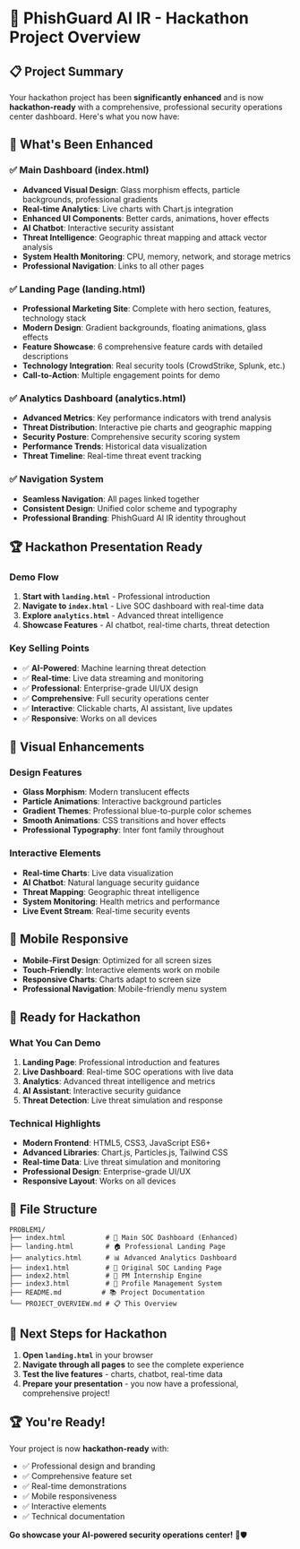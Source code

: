 # 🚀 PhishGuard AI IR - Hackathon Project Overview

## 📋 Project Summary

Your hackathon project has been **significantly enhanced** and is now **hackathon-ready** with a comprehensive, professional security operations center dashboard. Here's what you now have:

## 🎯 **What's Been Enhanced**

### ✅ **Main Dashboard (index.html)**
- **Advanced Visual Design**: Glass morphism effects, particle backgrounds, professional gradients
- **Real-time Analytics**: Live charts with Chart.js integration
- **Enhanced UI Components**: Better cards, animations, hover effects
- **AI Chatbot**: Interactive security assistant
- **Threat Intelligence**: Geographic threat mapping and attack vector analysis
- **System Health Monitoring**: CPU, memory, network, and storage metrics
- **Professional Navigation**: Links to all other pages

### ✅ **Landing Page (landing.html)**
- **Professional Marketing Site**: Complete with hero section, features, technology stack
- **Modern Design**: Gradient backgrounds, floating animations, glass effects
- **Feature Showcase**: 6 comprehensive feature cards with detailed descriptions
- **Technology Integration**: Real security tools (CrowdStrike, Splunk, etc.)
- **Call-to-Action**: Multiple engagement points for demo

### ✅ **Analytics Dashboard (analytics.html)**
- **Advanced Metrics**: Key performance indicators with trend analysis
- **Threat Distribution**: Interactive pie charts and geographic mapping
- **Security Posture**: Comprehensive security scoring system
- **Performance Trends**: Historical data visualization
- **Threat Timeline**: Real-time threat event tracking

### ✅ **Navigation System**
- **Seamless Navigation**: All pages linked together
- **Consistent Design**: Unified color scheme and typography
- **Professional Branding**: PhishGuard AI IR identity throughout

## 🏆 **Hackathon Presentation Ready**

### **Demo Flow**
1. **Start with `landing.html`** - Professional introduction
2. **Navigate to `index.html`** - Live SOC dashboard with real-time data
3. **Explore `analytics.html`** - Advanced threat intelligence
4. **Showcase Features** - AI chatbot, real-time charts, threat detection

### **Key Selling Points**
- ✅ **AI-Powered**: Machine learning threat detection
- ✅ **Real-time**: Live data streaming and monitoring
- ✅ **Professional**: Enterprise-grade UI/UX design
- ✅ **Comprehensive**: Full security operations center
- ✅ **Interactive**: Clickable charts, AI assistant, live updates
- ✅ **Responsive**: Works on all devices

## 🎨 **Visual Enhancements**

### **Design Features**
- **Glass Morphism**: Modern translucent effects
- **Particle Animations**: Interactive background particles
- **Gradient Themes**: Professional blue-to-purple color schemes
- **Smooth Animations**: CSS transitions and hover effects
- **Professional Typography**: Inter font family throughout

### **Interactive Elements**
- **Real-time Charts**: Live data visualization
- **AI Chatbot**: Natural language security guidance
- **Threat Mapping**: Geographic threat intelligence
- **System Monitoring**: Health metrics and performance
- **Live Event Stream**: Real-time security events

## 📱 **Mobile Responsive**
- **Mobile-First Design**: Optimized for all screen sizes
- **Touch-Friendly**: Interactive elements work on mobile
- **Responsive Charts**: Charts adapt to screen size
- **Professional Navigation**: Mobile-friendly menu system

## 🚀 **Ready for Hackathon**

### **What You Can Demo**
1. **Landing Page**: Professional introduction and features
2. **Live Dashboard**: Real-time SOC operations with live data
3. **Analytics**: Advanced threat intelligence and metrics
4. **AI Assistant**: Interactive security guidance
5. **Threat Detection**: Live threat simulation and response

### **Technical Highlights**
- **Modern Frontend**: HTML5, CSS3, JavaScript ES6+
- **Advanced Libraries**: Chart.js, Particles.js, Tailwind CSS
- **Real-time Data**: Live threat simulation and monitoring
- **Professional Design**: Enterprise-grade UI/UX
- **Responsive Layout**: Works on all devices

## 📁 **File Structure**
```
PROBLEM1/
├── index.html          # 🎯 Main SOC Dashboard (Enhanced)
├── landing.html        # 🏠 Professional Landing Page
├── analytics.html      # 📊 Advanced Analytics Dashboard
├── index1.html         # 📄 Original SOC Landing Page
├── index2.html         # 💼 PM Internship Engine
├── index3.html         # 👤 Profile Management System
├── README.md          # 📚 Project Documentation
└── PROJECT_OVERVIEW.md # 📋 This Overview
```

## 🎯 **Next Steps for Hackathon**

1. **Open `landing.html`** in your browser
2. **Navigate through all pages** to see the complete experience
3. **Test the live features** - charts, chatbot, real-time data
4. **Prepare your presentation** - you now have a professional, comprehensive project!

## 🏆 **You're Ready!**

Your project is now **hackathon-ready** with:
- ✅ Professional design and branding
- ✅ Comprehensive feature set
- ✅ Real-time demonstrations
- ✅ Mobile responsiveness
- ✅ Interactive elements
- ✅ Technical documentation

**Go showcase your AI-powered security operations center!** 🚀🛡️
